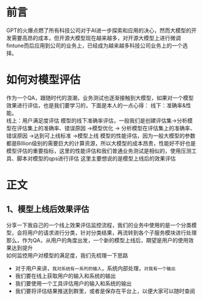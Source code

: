 前言
====
  GPT的火爆点燃了所有科技公司对于AI进一步探索和应用的决心，然而大模型的开发需要高昂的成本，但开源大模型现在越来越多，对开源大模型上进行微调
  fintune而后应用到公司的业务上，已经成为越来越多科技公司业务上的一个选择。
  
如何对模型评估
====
  作为一个QA，跟随时代的浪潮，业务测试也逐渐接触到大模型，如果对一个模型效果进行评估，也是我们要学习的，下面是本人的一点心得：
  线下：准确率&性能。  
  线上：用户满足度评估
  模型的线下准确率评估，一般我们是创建评估集->分析模型在评估集上的准确率、错误原因 ->模型优化 -> 分析模型在评估集上的准确率、错误原因 ->达到可上线标准 ->模型上线
  模型的性能评估，因为一般大模型的参数都是Billion级别的需要巨大的计算资源，所以大模型的成本昂贵，性能好不好也是模型评估的重要指标，这里的性能评估和我们普通业务测试是相似的，使用压测工具、脚本对模型的qps进行评估
  这里主要想说的是模型上线后的效果评估

正文
===
  1、模型上线后效果评估
  ---
 分享一下我自己的一个线上效果评估监控流程，我们的业务中使用的是一个分类模型，会将用户的请求进行分类，针对分类结果，再流转到各个子服务模块进行处理
 那么，作为QA，从用户的角度出发，一个新的模型上线后，期望是用户的使用效果达到提升<br>
 如何监控用户对模型的满足度，我们先梳理一下思路<br>
 *  对于用户来讲，`我对系统有一系列的输入`，系统内部处理，`对我有一个输出`
 *  我们要在线上获取用户的输入和系统的输出
 *  我们要使用一个工具评估用户的输入和系统的输出
 *  我们要将评估结果推送到群里，或者是保存在平台上，以便大家可以随时查阅
 
 
  

  
  
  

